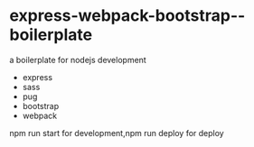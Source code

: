 # express-webpack-bootstrap--boilerplate
a boilerplate for nodejs development
* express
* sass
* pug
* bootstrap
* webpack

npm run start  for development,npm run deploy for deploy
